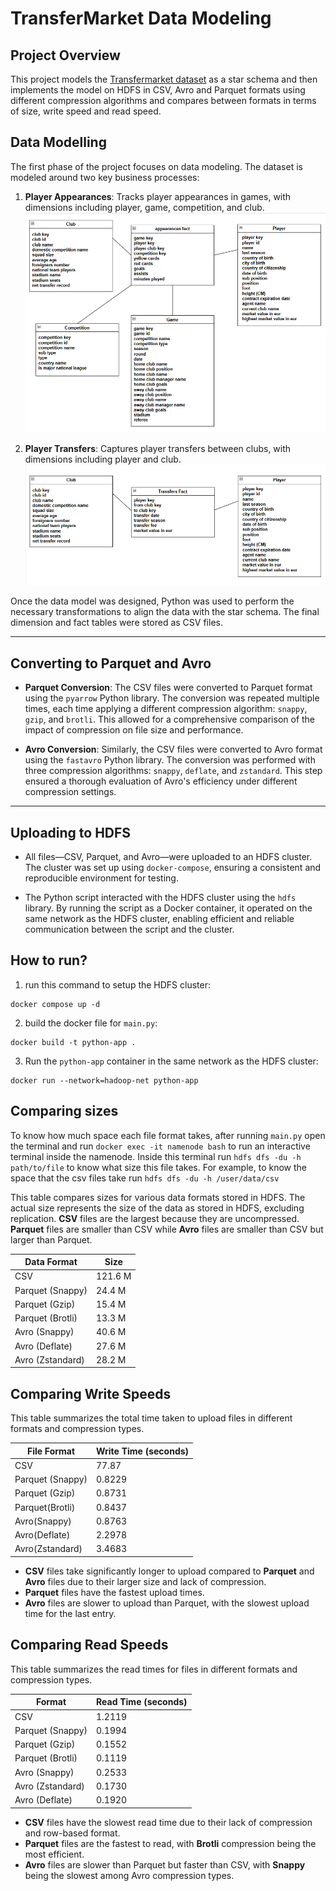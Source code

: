# TransferMarket Data Modeling

## Project Overview
This project models the [Transfermarket dataset](https://www.kaggle.com/datasets/davidcariboo/player-scores) as a star schema and then implements the model on HDFS in CSV, Avro and Parquet formats using different compression algorithms and compares between formats in terms of size, write speed and read speed.

## Data Modelling
The first phase of the project focuses on data modeling. The dataset is modeled around two key business processes:

1. **Player Appearances**: Tracks player appearances in games, with dimensions including player, game, competition, and club.  
   ![Player Appearances Data Model](data%20model/appearances.png)

2. **Player Transfers**: Captures player transfers between clubs, with dimensions including player and club.  
   ![Player Transfers Data Model](data%20model/transfers.png)

Once the data model was designed, Python was used to perform the necessary transformations to align the data with the star schema. The final dimension and fact tables were stored as CSV files.

---

## Converting to Parquet and Avro

- **Parquet Conversion**: The CSV files were converted to Parquet format using the `pyarrow` Python library. The conversion was repeated multiple times, each time applying a different compression algorithm: `snappy`, `gzip`, and `brotli`. This allowed for a comprehensive comparison of the impact of compression on file size and performance.

- **Avro Conversion**: Similarly, the CSV files were converted to Avro format using the `fastavro` Python library. The conversion was performed with three compression algorithms: `snappy`, `deflate`, and `zstandard`. This step ensured a thorough evaluation of Avro's efficiency under different compression settings.

---

## Uploading to HDFS

- All files—CSV, Parquet, and Avro—were uploaded to an HDFS cluster. The cluster was set up using `docker-compose`, ensuring a consistent and reproducible environment for testing.

- The Python script interacted with the HDFS cluster using the `hdfs` library. By running the script as a Docker container, it operated on the same network as the HDFS cluster, enabling efficient and reliable communication between the script and the cluster.

## How to run?
1. run this command to setup the HDFS cluster:
 
 ```docker
 docker compose up -d
 ```
    
2. build the docker file for `main.py`:
    
 ```docker
 docker build -t python-app .
 ```
    
3. Run the `python-app` container in the same network as the HDFS cluster:
    
 ```docker
 docker run --network=hadoop-net python-app
 ```

## Comparing sizes
To know how much space each file format takes, after running `main.py` open the terminal and run `docker exec -it namenode bash` to run an interactive terminal inside the namenode. Inside this terminal run `hdfs dfs -du -h path/to/file` to know what size this file takes. For example, to know the space that the csv files take run `hdfs dfs -du -h /user/data/csv`

This table compares sizes for various data formats stored in HDFS. The actual size represents the size of the data as stored in HDFS, excluding replication. **CSV** files are the largest because they are uncompressed. **Parquet** files are smaller than CSV 
while **Avro** files are smaller than CSV but larger than Parquet.

| **Data Format** | **Size** |
|-----------------|-----------------|
| CSV             | 121.6 M         |
| Parquet (Snappy)| 24.4 M          |
| Parquet (Gzip)  | 15.4 M          |
| Parquet (Brotli)| 13.3 M          |
| Avro (Snappy)   | 40.6 M          |
| Avro (Deflate)  | 27.6 M          |
| Avro (Zstandard)| 28.2 M          |

## Comparing Write Speeds
This table summarizes the total time taken to upload files in different formats and compression types.

| **File Format** | **Write Time (seconds)** |
|-----------------|---------------------------|
| CSV             | 77.87                     |
| Parquet (Snappy)| 0.8229                    |
| Parquet (Gzip)  | 0.8731                    |
| Parquet(Brotli) | 0.8437                    |
| Avro(Snappy)    | 0.8763                    |
| Avro(Deflate)   | 2.2978                    |
| Avro(Zstandard) | 3.4683                    |

- **CSV** files take significantly longer to upload compared to **Parquet** and **Avro** files due to their larger size and lack of compression.
- **Parquet** files have the fastest upload times.
- **Avro** files are slower to upload than Parquet, with the slowest upload time for the last entry.

## Comparing Read Speeds
This table summarizes the read times for files in different formats and compression types.

| **Format**               | **Read Time (seconds)** |
|--------------------------|-------------------------|
| CSV                      | 1.2119                  |
| Parquet (Snappy)         | 0.1994                  |
| Parquet (Gzip)           | 0.1552                  |
| Parquet (Brotli)         | 0.1119                  |
| Avro (Snappy)            | 0.2533                  |
| Avro (Zstandard)         | 0.1730                  |
| Avro (Deflate)           | 0.1920                  |

- **CSV** files have the slowest read time due to their lack of compression and row-based format.
- **Parquet** files are the fastest to read, with **Brotli** compression being the most efficient.
- **Avro** files are slower than Parquet but faster than CSV, with **Snappy** being the slowest among Avro compression types.

